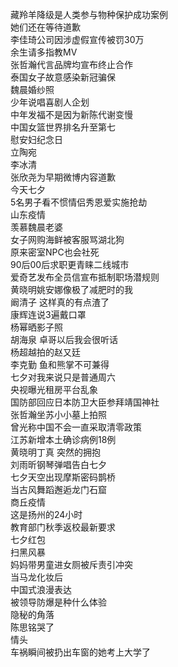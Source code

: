 藏羚羊降级是人类参与物种保护成功案例  
她们还在等待道歉  
李佳琦公司因涉虚假宣传被罚30万  
余生请多指教MV  
张哲瀚代言品牌均宣布终止合作  
泰国女子故意感染新冠骗保  
魏晨婚纱照  
少年说唱喜剧人企划  
中年发福不是因为新陈代谢变慢  
中国女篮世界排名升至第七  
慰安妇纪念日  
立陶宛  
李冰清  
张欣尧为早期微博内容道歉  
今天七夕  
5名男子看不惯情侣秀恩爱实施抢劫  
山东疫情  
羡慕魏晨老婆  
女子网购海鲜被客服骂湖北狗  
原来密室NPC也会社死  
90后00后求职更青睐二线城市  
爱奇艺发布全员信宣布抵制职场潜规则  
黄晓明姚安娜像极了减肥时的我  
阚清子 这样真的有点渣了  
康辉连说3遍戴口罩  
杨幂晒影子照  
胡海泉 卓哥以后我会很听话  
杨超越拍的赵又廷  
李克勤 鱼和熊掌不可兼得  
七夕对我来说只是普通周六  
央视曝光租房平台乱象  
国防部回应日本防卫大臣参拜靖国神社  
张哲瀚坐苏小小墓上拍照  
曾光称中国不会一直采取清零政策  
江苏新增本土确诊病例18例  
黄晓明丁真 突然的拥抱  
刘雨昕钢琴弹唱告白七夕  
七夕天空出现摩斯密码鹊桥  
当古风舞蹈邂逅龙门石窟  
商丘疫情  
这是扬州的24小时  
教育部门秋季返校最新要求  
七夕红包  
扫黑风暴  
妈妈带男童进女厕被斥责引冲突  
当马龙化妆后  
中国式浪漫表达  
被领导防爆是种什么体验  
隐秘的角落  
陈思铭哭了  
情头  
车祸瞬间被扔出车窗的她考上大学了  
